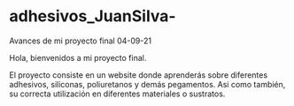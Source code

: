 # adhesivos_JuanSilva-
Avances de mi proyecto final 04-09-21

Hola, bienvenidos a mi proyecto final.

El proyecto consiste en un website donde aprenderás sobre diferentes adhesivos, siliconas, poliuretanos y demás pegamentos. 
Asi como también, su correcta utilización en diferentes materiales o sustratos. 
